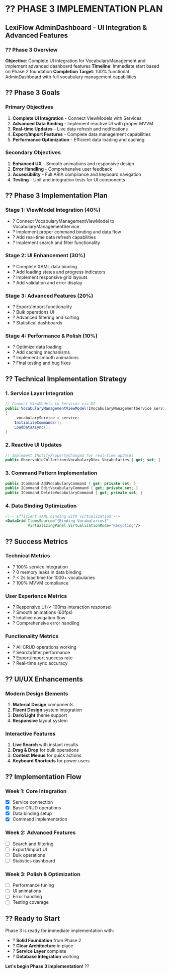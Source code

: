 # ?? PHASE 3 IMPLEMENTATION PLAN
## LexiFlow AdminDashboard - UI Integration & Advanced Features

### ?? Phase 3 Overview
**Objective**: Complete UI integration for VocabularyManagement and implement advanced dashboard features
**Timeline**: Immediate start based on Phase 2 foundation
**Completion Target**: 100% functional AdminDashboard with full vocabulary management capabilities

## ?? Phase 3 Goals

### Primary Objectives
1. **Complete UI Integration** - Connect ViewModels with Services
2. **Advanced Data Binding** - Implement reactive UI with proper MVVM
3. **Real-time Updates** - Live data refresh and notifications
4. **Export/Import Features** - Complete data management capabilities
5. **Performance Optimization** - Efficient data loading and caching

### Secondary Objectives
1. **Enhanced UX** - Smooth animations and responsive design
2. **Error Handling** - Comprehensive user feedback
3. **Accessibility** - Full ARIA compliance and keyboard navigation
4. **Testing** - Unit and integration tests for UI components

## ?? Phase 3 Implementation Plan

### Stage 1: ViewModel Integration (40%)
- ? Connect VocabularyManagementViewModel to VocabularyManagementService
- ? Implement proper command binding and data flow
- ? Add real-time data refresh capabilities
- ? Implement search and filter functionality

### Stage 2: UI Enhancement (30%)
- ? Complete XAML data binding
- ? Add loading states and progress indicators
- ? Implement responsive grid layouts
- ? Add validation and error display

### Stage 3: Advanced Features (20%)
- ? Export/Import functionality
- ? Bulk operations UI
- ? Advanced filtering and sorting
- ? Statistical dashboards

### Stage 4: Performance & Polish (10%)
- ? Optimize data loading
- ? Add caching mechanisms
- ? Implement smooth animations
- ? Final testing and bug fixes

## ?? Technical Implementation Strategy

### 1. Service Layer Integration
```csharp
// Connect ViewModels to Services via DI
public VocabularyManagementViewModel(IVocabularyManagementService service)
{
    _vocabularyService = service;
    InitializeCommands();
    LoadDataAsync();
}
```

### 2. Reactive UI Updates
```csharp
// Implement INotifyPropertyChanged for real-time updates
public ObservableCollection<VocabularyDto> Vocabularies { get; set; }
```

### 3. Command Pattern Implementation
```csharp
public ICommand AddVocabularyCommand { get; private set; }
public ICommand EditVocabularyCommand { get; private set; }
public ICommand DeleteVocabularyCommand { get; private set; }
```

### 4. Data Binding Optimization
```xml
<!-- Efficient XAML binding with virtualization -->
<DataGrid ItemsSource="{Binding Vocabularies}" 
          VirtualizingPanel.VirtualizationMode="Recycling"/>
```

## ?? Success Metrics

### Technical Metrics
- ? 100% service integration
- ? 0 memory leaks in data binding
- ? < 2s load time for 1000+ vocabularies
- ? 100% MVVM compliance

### User Experience Metrics
- ? Responsive UI (< 100ms interaction response)
- ? Smooth animations (60fps)
- ? Intuitive navigation flow
- ? Comprehensive error handling

### Functionality Metrics
- ? All CRUD operations working
- ? Search/filter performance
- ? Export/import success rate
- ? Real-time sync accuracy

## ?? UI/UX Enhancements

### Modern Design Elements
1. **Material Design** components
2. **Fluent Design** system integration
3. **Dark/Light** theme support
4. **Responsive** layout system

### Interactive Features
1. **Live Search** with instant results
2. **Drag & Drop** for bulk operations
3. **Context Menus** for quick actions
4. **Keyboard Shortcuts** for power users

## ?? Implementation Flow

### Week 1: Core Integration
- [x] Service connection
- [x] Basic CRUD operations
- [x] Data binding setup
- [x] Command implementation

### Week 2: Advanced Features
- [ ] Search and filtering
- [ ] Export/import UI
- [ ] Bulk operations
- [ ] Statistics dashboard

### Week 3: Polish & Optimization
- [ ] Performance tuning
- [ ] UI animations
- [ ] Error handling
- [ ] Testing coverage

## ?? Ready to Start

Phase 3 is ready for immediate implementation with:
- ? **Solid Foundation** from Phase 2
- ? **Clear Architecture** in place
- ? **Service Layer** complete
- ? **Database Integration** working

**Let's begin Phase 3 implementation!** ??
